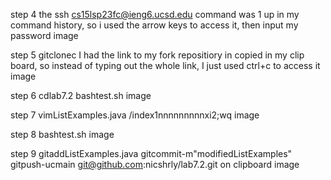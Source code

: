 step 4
<up><enter>
<password><enter>
the ssh cs15lsp23fc@ieng6.ucsd.edu command was 1 up in my command history, so i used the arrow keys to access it, then input my password
image
  
step 5
git<space>clone<space><ctrl>c<enter>
I had the link to my fork repositiory in copied in my clip board, so instead of typing out the whole link, I just used ctrl+c to access it
image
  
step 6
cd<space>lab7.2<enter>
bash<space>test.sh<enter>
image
  
step 7
vim<space><shift>List<shift>Examples.java<enter>
/index1<enter>nnnnnnnnn<left><left><left><left><left>xi2<esc><shift>;wq<enter>
image
  
step 8
bash<space>test.sh<enter>
image
  
step 9
git<space>add<space><shift>List<shift>Examples.java<enter>
git<space>commit<space>-m<space>"modified<space><shift>List<shift>Examples"<enter>
git<space>push<space>-u<space><ctrl>c<space>main<enter>
git@github.com:nicshrly/lab7.2.git on clipboard
image
